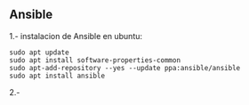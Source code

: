 ## Ansible


1.- instalacion de Ansible en ubuntu:

	sudo apt update
 	sudo apt install software-properties-common
 	sudo apt-add-repository --yes --update ppa:ansible/ansible
 	sudo apt install ansible

2.- 


